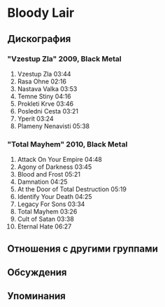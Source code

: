 # Bloody Lair



## Дискография

### "Vzestup Zla" 2009, Black Metal

1. Vzestup Zla  03:44    
2. Rasa Ohne  02:16  
3. Nastava Valka  03:53   
4. Temne Stiny  04:16   
5. Prokleti Krve  03:46    
6. Posledni Cesta  03:21    
7. Yperit  03:24   
8. Plameny Nenavisti  05:38

### "Total Mayhem" 2010, Black Metal

1. Attack On Your Empire  04:48    
2. Agony of Darkness  03:45    
3. Blood and Frost  05:21 
4. Damnation  04:25   
5. At the Door of Total Destruction  05:19 
6. Identify Your Death  04:25   
7. Legacy For Sons  03:34    
8. Total Mayhem  03:26    
9. Cult of Satan  03:38    
10. Eternal Hate  06:27 


## Отношения с другими группами


## Обсуждения


## Упоминания

